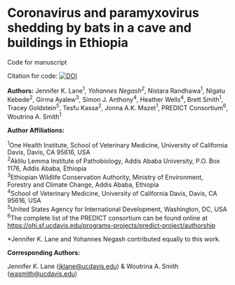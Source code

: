 # Coronavirus and paramyxovirus shedding by bats in a cave and buildings in Ethiopia

Code for manuscript

Citation for code: [![DOI](https://zenodo.org/badge/450658826.svg)](https://zenodo.org/badge/latestdoi/450658826)


**Authors:** Jennifer K. Lane<sup>1</sup>*, Yohannes Negash<sup>2</sup>*, Nistara Randhawa<sup>1</sup>, Nigatu Kebede<sup>2</sup>, Girma Ayalew<sup>3</sup>, Simon J. Anthony<sup>4</sup>, Heather Wells<sup>4</sup>, Brett Smith<sup>1</sup>, Tracey Goldstein<sup>5</sup>, Tesfu Kassa<sup>2</sup>, Jonna A.K. Mazet<sup>1</sup>, PREDICT Consortium<sup>6</sup>, Woutrina A. Smith<sup>1</sup>


**Author Affiliations:**

<sup>1</sup>One Health Institute, School of Veterinary Medicine, University of California Davis, Davis, CA 95616, USA  
<sup>2</sup>Aklilu Lemma Institute of Pathobiology, Addis Ababa University, P.O. Box 1176, Addis Ababa, Ethiopia  
<sup>3</sup>Ethiopian Wildlife Conservation Authority, Ministry of Environment, Forestry and Climate Change, Addis Ababa, Ethiopia  
<sup>4</sup>School of Veterinary Medicine, University of California Davis, Davis, CA 95616, USA  
<sup>5</sup>United States Agency for International Development, Washington, DC, USA  
<sup>6</sup>The complete list of the PREDICT consortium can be found online at https://ohi.sf.ucdavis.edu/programs-projects/predict-project/authorship  


*Jennifer K. Lane and Yohannes Negash contributed equally to this work.


**Corresponding Authors:**

Jennifer K. Lane (jklane@ucdavis.edu) & Woutrina A. Smith (wasmith@ucdavis.edu)

